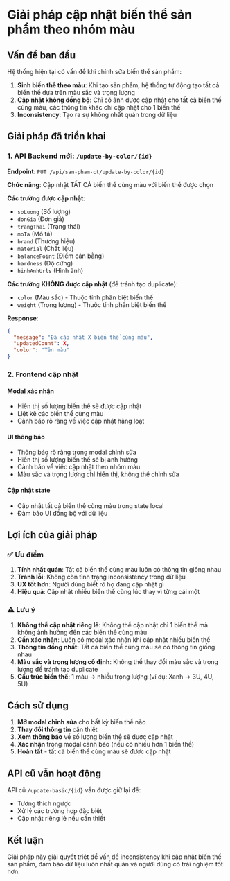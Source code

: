 # Giải pháp cập nhật biến thể sản phẩm theo nhóm màu

## Vấn đề ban đầu

Hệ thống hiện tại có vấn đề khi chỉnh sửa biến thể sản phẩm:

1. **Sinh biến thể theo màu**: Khi tạo sản phẩm, hệ thống tự động tạo tất cả biến thể dựa trên màu sắc và trọng lượng
2. **Cập nhật không đồng bộ**: Chỉ có ảnh được cập nhật cho tất cả biến thể cùng màu, các thông tin khác chỉ cập nhật cho 1 biến thể
3. **Inconsistency**: Tạo ra sự không nhất quán trong dữ liệu

## Giải pháp đã triển khai

### 1. API Backend mới: `/update-by-color/{id}`

**Endpoint**: `PUT /api/san-pham-ct/update-by-color/{id}`

**Chức năng**: Cập nhật TẤT CẢ biến thể cùng màu với biến thể được chọn

**Các trường được cập nhật**:
- `soLuong` (Số lượng)
- `donGia` (Đơn giá) 
- `trangThai` (Trạng thái)
- `moTa` (Mô tả)
- `brand` (Thương hiệu)
- `material` (Chất liệu)
- `balancePoint` (Điểm cân bằng)
- `hardness` (Độ cứng)
- `hinhAnhUrls` (Hình ảnh)

**Các trường KHÔNG được cập nhật** (để tránh tạo duplicate):
- `color` (Màu sắc) - Thuộc tính phân biệt biến thể
- `weight` (Trọng lượng) - Thuộc tính phân biệt biến thể

**Response**:
```json
{
  "message": "Đã cập nhật X biến thể cùng màu",
  "updatedCount": X,
  "color": "Tên màu"
}
```

### 2. Frontend cập nhật

#### Modal xác nhận
- Hiển thị số lượng biến thể sẽ được cập nhật
- Liệt kê các biến thể cùng màu
- Cảnh báo rõ ràng về việc cập nhật hàng loạt

#### UI thông báo
- Thông báo rõ ràng trong modal chỉnh sửa
- Hiển thị số lượng biến thể sẽ bị ảnh hưởng
- Cảnh báo về việc cập nhật theo nhóm màu
- Màu sắc và trọng lượng chỉ hiển thị, không thể chỉnh sửa

#### Cập nhật state
- Cập nhật tất cả biến thể cùng màu trong state local
- Đảm bảo UI đồng bộ với dữ liệu

## Lợi ích của giải pháp

### ✅ Ưu điểm
1. **Tính nhất quán**: Tất cả biến thể cùng màu luôn có thông tin giống nhau
2. **Tránh lỗi**: Không còn tình trạng inconsistency trong dữ liệu
3. **UX tốt hơn**: Người dùng biết rõ họ đang cập nhật gì
4. **Hiệu quả**: Cập nhật nhiều biến thể cùng lúc thay vì từng cái một

### ⚠️ Lưu ý
1. **Không thể cập nhật riêng lẻ**: Không thể cập nhật chỉ 1 biến thể mà không ảnh hưởng đến các biến thể cùng màu
2. **Cần xác nhận**: Luôn có modal xác nhận khi cập nhật nhiều biến thể
3. **Thông tin đồng nhất**: Tất cả biến thể cùng màu sẽ có thông tin giống nhau
4. **Màu sắc và trọng lượng cố định**: Không thể thay đổi màu sắc và trọng lượng để tránh tạo duplicate
5. **Cấu trúc biến thể**: 1 màu → nhiều trọng lượng (ví dụ: Xanh → 3U, 4U, 5U)

## Cách sử dụng

1. **Mở modal chỉnh sửa** cho bất kỳ biến thể nào
2. **Thay đổi thông tin** cần thiết
3. **Xem thông báo** về số lượng biến thể sẽ được cập nhật
4. **Xác nhận** trong modal cảnh báo (nếu có nhiều hơn 1 biến thể)
5. **Hoàn tất** - tất cả biến thể cùng màu sẽ được cập nhật

## API cũ vẫn hoạt động

API cũ `/update-basic/{id}` vẫn được giữ lại để:
- Tương thích ngược
- Xử lý các trường hợp đặc biệt
- Cập nhật riêng lẻ nếu cần thiết

## Kết luận

Giải pháp này giải quyết triệt để vấn đề inconsistency khi cập nhật biến thể sản phẩm, đảm bảo dữ liệu luôn nhất quán và người dùng có trải nghiệm tốt hơn.
